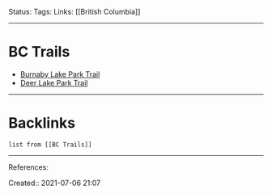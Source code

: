 Status: 
Tags: 
Links: [[British Columbia]]
___
# BC Trails
- [Burnaby Lake Park Trail](https://www.alltrails.com/trail/canada/british-columbia/burnaby-lake-park-trail)
- [Deer Lake Park Trail](https://www.vancouvertrails.com/trails/deer-lake/)
___
# Backlinks
```dataview
list from [[BC Trails]]
```
___
References: 

Created:: 2021-07-06 21:07
